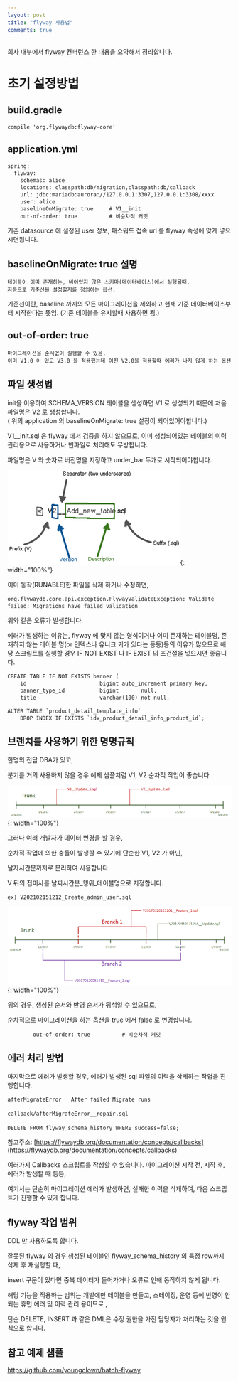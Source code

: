 ```yaml
---
layout: post
title: "flyway 사용법"
comments: true
---
```


회사 내부에서 flyway 컨퍼런스 한 내용을 요약해서 정리합니다.  

# 초기 설정방법

## build.gradle

```
compile 'org.flywaydb:flyway-core'
```

## application.yml 
```
spring:
  flyway:
    schemas: alice
    locations: classpath:db/migration,classpath:db/callback
    url: jdbc:mariadb:aurora://127.0.0.1:3307,127.0.0.1:3308/xxxx
    user: alice
	baselineOnMigrate: true     # V1__init
	out-of-order: true          # 비순차적 커밋
```

기존 datasource 에 설정된 user 정보, 패스워드 접속 url 를 flyway 속성에 맞게 넣으시면됩니다.  

## baselineOnMigrate: true 설명 

```
테이블이 이미 존재하는, 비어있지 않은 스키마(데이터베이스)에서 실행될때, 
자동으로 기준선을 설정할지를 정의하는 옵션.
```
기준선이란, baseline 까지의 모든 마이그레이션을 제외하고 현재 기준 데이터베이스부터 시작한다는 뜻임. (기존 테이블을 유지할때 사용하면 됨.)  

## out-of-order: true

```
마이그레이션을 순서없이 실행할 수 있음.
이미 V1.0 이 있고 V3.0 을 적용했는데 이전 V2.0을 적용할때 에러가 나지 않게 하는 옵션
```

## 파일 생성법

init을 이용하여 SCHEMA_VERSION 테이블을 생성하면 V1 로 생성되기 때문에 처음 파일명은 V2 로 생성합니다.  
( 위의 application 의 baselineOnMigrate: true 설정이 되어있어야합니다.)

V1__init.sql 은 flyway 에서 검증을 하지 않으므로, 이미 생성되어있는 테이블의 이력관리용으로 사용하거나 빈파일로 처리해도 무방합니다.  

파일명은 V 와 숫자로 버전명을 지정하고 under_bar 두개로 시작되어야합니다.  

![simple1](/images/20220418flyway.png){: width="100%"}

이미 동작(RUNABLE)한 파일을 삭제 하거나 수정하면,

```
org.flywaydb.core.api.exception.FlywayValidateException: Validate failed: Migrations have failed validation
```
위와 같은 오류가 발생합니다. 

에러가 발생하는 이유는, 
flyway 에 맞지 않는 형식이거나 이미 존재하는 테이블명, 
존재하지 않는 테이블 명(or 인덱스나 유니크 키가 있다는 등등)등의 이유가 많으므로 해당 스크립트를 실행할 경우 IF NOT EXIST 나 IF EXIST 의 조건절을 넣으시면 좋습니다. 

```
CREATE TABLE IF NOT EXISTS banner (
    id                       bigint auto_increment primary key,
    banner_type_id           bigint       null,
    title                    varchar(100) not null,
```

```
ALTER TABLE `product_detail_template_info`
    DROP INDEX IF EXISTS `idx_product_detail_info_product_id`;
```

## 브랜치를 사용하기 위한 명명규칙

한명의 전담 DBA가 있고,  

분기를 거의 사용하지 않을 경우 예제 샘플처럼 V1, V2 순차적 작업이 좋습니다.  

![simple2](/images/20220418flyway_02.png){: width="100%"}

그러나 여러 개발자가 데이터 변경을 할 경우,  

순차적 작업에 의한 충돌이 발생할 수 있기에 단순한 V1, V2 가 아닌,    

날자시간분까지로 분리하여 사용합니다.  

V 뒤의 접미사를 날짜시간분_행위_테이블명으로 지정합니다.  


```
ex) V202102151212_Create_admin_user.sql
```

![simple3](/images/20220418flyway_03.png){: width="100%"}

위의 경우, 생성된 순서와 반영 순서가 뒤섞일 수 있으므로,    

순차적으로 마이그레이션을 하는 옵션을 true 에서 false 로 변경합니다.   

```
		out-of-order: true          # 비순차적 커밋
```

## 에러 처리 방법

마지막으로 에러가 발생할 경우, 에러가 발생된 sql 파일의 이력을 삭제하는 작업을 진행합니다.   

```
afterMigrateError	After failed Migrate runs

callback/afterMigrateError__repair.sql

DELETE FROM flyway_schema_history WHERE success=false;

```
참고주소: [https://flywaydb.org/documentation/concepts/callbacks](https://flywaydb.org/documentation/concepts/callbacks)

여러가지 Callbacks 스크립트를 작성할 수 있습니다. 마이그레이션 시작 전, 시작 후, 에러가 발생할 때 등등,  

여기서는 단순히 마이그레이션 에러가 발생하면, 실패한 이력을 삭제하여, 다음 스크립트가 진행할 수 있게 합니다.  

## flyway 작업 범위 

DDL 만 사용하도록 합니다.  

잘못된 flyway 의 경우 생성된 테이블인 flyway_schema_history 의 특정 row까지 삭제 후 재실행할 때,  

insert 구문이 있다면 중복 데이터가 들어가거나 오류로 인해 동작하지 않게 됩니다.   

해당 기능을 적용하는 범위는 개발에만 테이블을 만들고, 스테이징, 운영 등에 반영이 안되는 휴먼 에러 및 이력 관리 용이므로 ,   

단순 DELETE, INSERT 과 같은 DML은 수정 권한을 가진 담당자가 처리하는 것을 원칙으로 합니다.   

## 참고 예제 샘플

https://github.com/youngclown/batch-flyway





